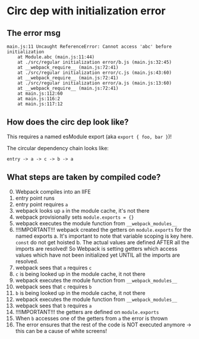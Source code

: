 # Circ dep with initialization error

## The error msg

```
main.js:11 Uncaught ReferenceError: Cannot access 'abc' before initialization
    at Module.abc (main.js:11:44)
    at ./src/regular initialization error/b.js (main.js:32:45)
    at __webpack_require__ (main.js:72:41)
    at ./src/regular initialization error/c.js (main.js:43:60)
    at __webpack_require__ (main.js:72:41)
    at ./src/regular initialization error/a.js (main.js:13:60)
    at __webpack_require__ (main.js:72:41)
    at main.js:112:60
    at main.js:116:2
    at main.js:117:12
```

## How does the circ dep look like?

This requires a named esModule export (aka `export { foo, bar }`)!


The circular dependency chain looks like:

```
entry -> a -> c -> b -> a
```

## What steps are taken by compiled code?

0. Webpack compiles into an IIFE
1. entry point runs
  1. entry point requires `a`
  1. webpack looks up `a` in the module cache, it's not there
  2. webpack provisionally sets `module.exports = {}`
  3. webpack executes the module function from `__webpack_modules__`
  3. !!!IMPORTANT!!! webpack created the getters on `module.exports` for the named exports
    a. It's important to note that variable scoping is key here. `const` do not get hoisted
    b. The actual values are defined AFTER all the imports are resolved! So Webpack is setting getters which access values which have not been initialized yet UNTIL all the imports are resolved.
  4. webpack sees that `a` requires `c`
  2. `c` is being looked up in the module cache, it not there
  3. webpack executes the module function from `__webpack_modules__`
  4. webpack sees that `c` requires `b`
  5. `b` is being looked up in the module cache, it not there
  3. webpack executes the module function from `__webpack_modules__`
  4. webpack sees that `b` requires `a`
  5. !!!IMPORTANT!!! the getters are defined on `module.exports`
  6. When `b` accesses one of the getters from `a` the error is thrown
  7. The error ensures that the rest of the code is NOT executed anymore -> this can be a cause of white screens!
